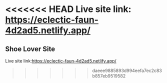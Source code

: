 <<<<<<< HEAD
Live site link: https://eclectic-faun-4d2ad5.netlify.app/
=======
## Shoe Lover Site

Live site link:https://eclectic-faun-4d2ad5.netlify.app/
>>>>>>> daeee9885893d994eefa7ec2c83b857eb9519582
